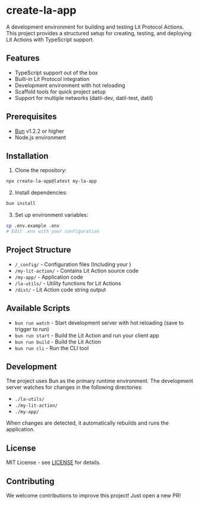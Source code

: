 # create-la-app

A development environment for building and testing Lit Protocol Actions. This project provides a structured setup for creating, testing, and deploying Lit Actions with TypeScript support.

## Features

- TypeScript support out of the box
- Built-in Lit Protocol integration
- Development environment with hot reloading
- Scaffold tools for quick project setup
- Support for multiple networks (datil-dev, datil-test, datil)

## Prerequisites

- [Bun](https://bun.sh) v1.2.2 or higher
- Node.js environment

## Installation

1. Clone the repository:
```bash
npx create-la-app@latest my-la-app
```

2. Install dependencies:
```bash
bun install
```

3. Set up environment variables:
```bash
cp .env.example .env
# Edit .env with your configuration
```

## Project Structure

- `/_config/` - Configuration files (Including your )
- `/my-lit-action/` - Contains Lit Action source code
- `/my-app/` - Application code
- `/la-utils/` - Utility functions for Lit Actions
- `/dist/` - Lit Action code string output 

## Available Scripts

- `bun run watch` - Start development server with hot reloading (save to trigger to run)
- `bun run start` - Build the Lit Action and run your client app
- `bun run build` - Build the Lit Action
- `bun run cli` - Run the CLI tool

## Development

The project uses Bun as the primary runtime environment. The development server watches for changes in the following directories:
- `./la-utils/`
- `./my-lit-action/`
- `./my-app/`

When changes are detected, it automatically rebuilds and runs the application.

## License

MIT License - see [LICENSE](./LICENSE) for details.

## Contributing

We welcome contributions to improve this project! Just open a new PR!
